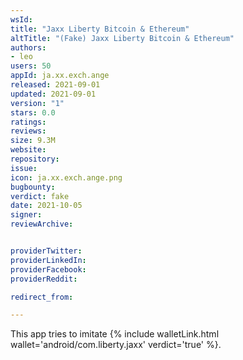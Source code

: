 ```yaml
---
wsId: 
title: "Jaxx Liberty Bitcoin & Ethereum"
altTitle: "(Fake) Jaxx Liberty Bitcoin & Ethereum"
authors:
- leo
users: 50
appId: ja.xx.exch.ange
released: 2021-09-01
updated: 2021-09-01
version: "1"
stars: 0.0
ratings: 
reviews: 
size: 9.3M
website: 
repository: 
issue: 
icon: ja.xx.exch.ange.png
bugbounty: 
verdict: fake
date: 2021-10-05
signer: 
reviewArchive:


providerTwitter: 
providerLinkedIn: 
providerFacebook: 
providerReddit: 

redirect_from:

---
```



This app tries to imitate
{% include walletLink.html wallet='android/com.liberty.jaxx' verdict='true' %}.
